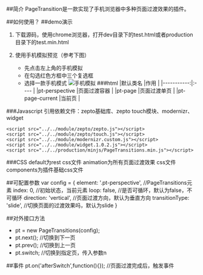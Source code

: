 ##简介
PageTransition是一款实现了手机浏览器中多种页面过渡效果的插件。

##如何使用？
##demo演示
1.  下载源码，使用chrome浏览器，打开dev目录下的test.html或者production目录下的test.min.html
2.  使用手机模拟预览（参考下图）
	* 先点击左上角的手机模拟
	* 在勾选红色方框中三个复选框
	* 选择一款手机模式
	![手机模拟](http://i3.tietuku.com/750455166c3e5270.png)
###html
|默认类名	|作用	|
|-----------:|:----	|
|pt-perspective	|页面过渡容器	|
|pt-page	|页面过渡单页	|
|pt-page-current	|当前页	|

	<div id="pt-main" class="pt-perspective">
		<div class="pt-page pt-page-1 ">
		</div>
		<div class="pt-page pt-page-2">
		</div>
		<div class="pt-page pt-page-3">
		</div>
		<div class="pt-page pt-page-4">
		</div>
		<div class="pt-page pt-page-5">
		</div>
		<div class="pt-page pt-page-6">
		</div>
	</div>

###Javascript
引用依赖文件：zepto基础库、zepto touch模块、modernizr、widget

	<script src="../../module/zepto/zepto.js"></script>
	<script src="../../module/zepto/touch.js"></script>
	<script src="../../module/modernizr.custom.js"></script>
	<script src="../../module/widget.1.0.2.js"></script>
	<script src="../../production/minjs/PageTransitions.min.js"></script>

###CSS
default为rest css文件
animation为所有页面过渡效果 css文件
components为插件基础css文件
	<link rel="stylesheet" href="../../production/mincss/default.min.css">
	<link rel="stylesheet" href="../../production/mincss/animations.min.css">
	<link rel="stylesheet" href="../../production/mincss/components.min.css">

##可配置参数
	var config = {
		element: '.pt-perspective', 	//PageTransitions元素
		index: 0, 						//初始状态，当前元素
		loop: false,					//是否可循环，默认为false，不可循环
		direction: 'vertical',			//页面过渡方向，默认为垂直方向
		transitionType: 'slide',		//切换页面的过渡效果吗，默认为slide
	}

##对外接口方法
* pt = new PageTransitions(config);
* pt.next();			//切换到下一页
* pt.prev();			//切换到上一页
* pt.switch;			//切换到指定页，传入参数n


##事件
	pt.on('afterSwitch',function(){});		//页面过渡完成后，触发事件
